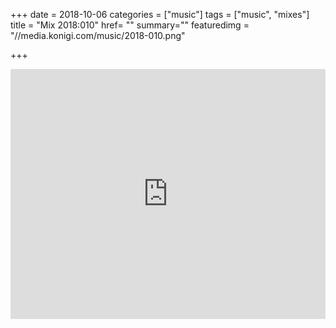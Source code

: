 +++
date = 2018-10-06
categories = ["music"]
tags = ["music", "mixes"]
title = "Mix 2018:010"
href= ""
summary=""
featuredimg = "//media.konigi.com/music/2018-010.png"

+++

<div class="mix"><div class="embed" >
  <iframe width="100%" height="400" src="https://www.mixcloud.com/widget/iframe/?light=1&feed=%2Fdjkonigi%2F2018003-afternoon-delight-deep-tech-session%2F" frameborder="0" ></iframe>
</div></div>
